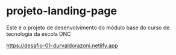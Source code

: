 # projeto-landing-page
Este é o projeto de desenvolvimento do módulo base do curso de tecnologia da escola DNC

https://desafio-01-durvaldorazoni.netlify.app
